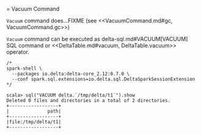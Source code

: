 = Vacuum Command

`Vacuum` command does...FIXME (see <<VacuumCommand.md#gc, VacuumCommand.gc>>)

`Vacuum` command can be executed as delta-sql.md#VACUUM[VACUUM] SQL command or <<DeltaTable.md#vacuum, DeltaTable.vacuum>> operator.

```
/*
spark-shell \
  --packages io.delta:delta-core_2.12:0.7.0 \
  --conf spark.sql.extensions=io.delta.sql.DeltaSparkSessionExtension
*/

scala> sql("VACUUM delta.`/tmp/delta/t1`").show
Deleted 0 files and directories in a total of 2 directories.
+------------------+
|              path|
+------------------+
|file:/tmp/delta/t1|
+------------------+
```
